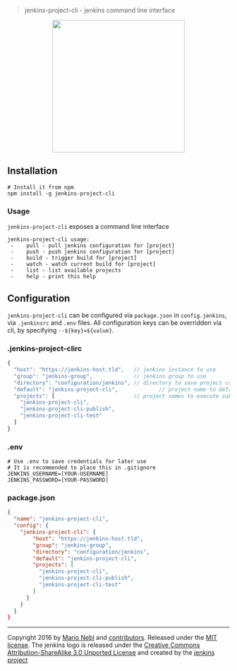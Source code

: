 > jenkins-project-cli - jenkins command line interface

<p align="center">
  <img src="https://rawgit.com/marionebl/jenkins-project-cli/master/jenkins-project-cli.svg" width="300" />
</p>

## Installation
```shell
# Install it from npm
npm install -g jenkins-project-cli
```

### Usage
`jenkins-project-cli` exposes a command line interface
```shell
jenkins-project-cli usage:
 -    pull - pull jenkins configuration for [project]
 -    push - push jenkins configuration for [project]
 -    build - trigger build for [project]
 -    watch - watch current build for [project]
 -    list - list available projects
 -    help - print this help
```

## Configuration
`jenkins-project-cli` can be configured via `package.json` in `config.jenkins`, via `.jenkinsrc` and `.env` files. All configuration keys can be overridden via cli, by specifying `--${key}=${value}`.

### .jenkins-project-clirc
```js
{
  "host": "https://jenkins-host.tld",   // jenkins instance to use
  "group": "jenkins-group",             // jenkins group to use
  "directory": "configuration/jenkins", // directory to save project config.xmls to
  "default": "jenkins-project-cli",             // project name to default to
  "projects": [                         // project names to execute subcommands for
    "jenkins-project-cli",
    "jenkins-project-cli-publish",
    "jenkins-project-cli-test"
  ]
}
```

### .env
```
# Use .env to save credentials for later use
# It is recommended to place this in .gitignore
JENKINS_USERNAME=[YOUR-USERNAME]
JENKINS_PASSWORD=[YOUR-PASSWORD]
```

### package.json
```json
{
  "name": "jenkins-project-cli",
  "config": {
    "jenkins-project-cli": {
        "host": "https://jenkins-host.tld",
        "group": "jenkins-group",
        "directory": "configuration/jenkins",
        "default": "jenkins-project-cli",
        "projects": [
          "jenkins-project-cli",
          "jenkins-project-cli-publish",
          "jenkins-project-cli-test"
        ]
      }
    }
  }
}
```
---
Copyright 2016 by [Mario Nebl](https://github.com/marionebl) and [contributors](./graphs/contributors). Released under the [MIT license]('./license.md'). The jenkins logo is released under the [Creative Commons Attribution-ShareAlike 3.0 Unported License](http://creativecommons.org/licenses/by-sa/3.0/) and created by the [jenkins project](https://wiki.jenkins-ci.org/display/JENKINS/Logo)
